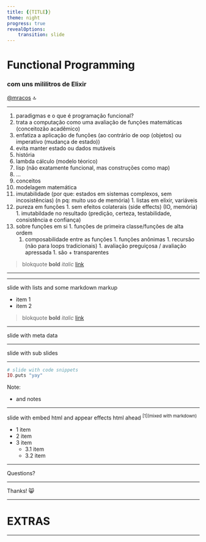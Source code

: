 ```yaml
---
title: {{TITLE}}
theme: night
progress: true
revealOptions:
    transition: slide
---
```


# Functional Programming
### com uns mililitros de Elixir
[@mracos](https://github.com/mracos) 🔝

---

1. paradigmas e o que é programação funcional?
  1. trata a computação como uma avaliação de funções matemáticas (conceitozão acadêmico)
  1. enfatiza a aplicação de funções (ao contrário de oop (objetos) ou imperativo (mudança de estado))
  1. evita manter estado ou dados mutáveis
1. história
  1. lambda cálculo (modelo téorico)
  1. lisp (não exatamente funcional, mas construções como map)
  1. ...
1. conceitos
  1. modelagem matemática
  1. imutabilidade (por que: estados em sistemas complexos, sem incosistências) (n pq: muito uso de memória)
    1. listas em elixir, variáveis
  1. pureza em funções
    1. sem efeitos colaterais (side effects) (IO, memória)
    1. imutabildade no resultado (predição, certeza, testabilidade, consistência e confiança)
  1. sobre funções em si
    1. funções de primeira classe/funções de alta ordem
      1. composabilidade entre as funções
    1. funções anônimas
    1. recursão (não para loops tradicionais)
    1. avaliação preguiçosa / avaliação apressada
    1. são + transparentes


> blokquote **bold** *italic* [link](https://www.google.com)

---
---

slide with lists and some markdown markup
- item 1
- item 2

> blokquote **bold** *italic* [link](https://www.google.com)

---


<!-- .slide: data-background="./assets/path/to/something.png" -->
slide with meta data

---

slide with sub slides

----

```elixir
# slide with code snippets
IO.puts "yay"
```

Note:
- and notes

----

slide with embed html and appear effects
html ahead <sup>[1](mixed with markdown)</sup>
<ul>
    <li class="fragment"> 1 item </li>
    <li class="fragment"> 2 item </li>
    <li class="fragment">
        3 item
        <ul>
            <li class="fragment"> 3.1 item </li>
            <li class="fragment"> 3.2 item </li>
        </ul>
    </li>
</ul>

---

Questions?

---

Thanks! 😸

---

# EXTRAS

---
